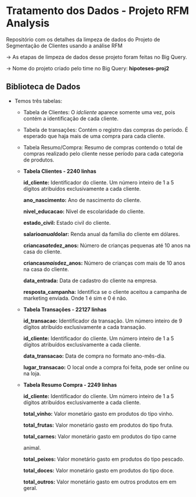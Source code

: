 # Tratamento dos Dados - Projeto RFM Analysis

Repositório com os detalhes da limpeza de dados do Projeto de Segmentação de Clientes usando a análise RFM

    
→ As etapas de limpeza de dados desse projeto foram feitas no Big Query. 

→ Nome do projeto criado pelo time no Big Query: **hipoteses-proj2**

## Biblioteca de Dados

- Temos três tabelas:
    
    - Tabela de Clientes: O *idcliente* aparece somente uma vez, pois contém a identificação de cada cliente.
    - Tabela de transações: Contém o registro das compras do período. É esperado que haja mais de uma compra para cada cliente.
    - Tabela Resumo/Compra: Resumo de compras contendo o total de compras realizado pelo cliente nesse período para cada categoria de produtos.
    - **Tabela Clientes - 2240 linhas**
        
        **id_cliente:** Identificador do cliente. Um número inteiro de 1 a 5 dígitos atribuídos exclusivamente a cada cliente.
        
        **ano_nascimento:** Ano de nascimento do cliente.
        
        **nivel_educacao:** Nível de escolaridade do cliente.
        
        **estado_civil:** Estado civil do cliente.
        
        **salario*anual*dolar:** Renda anual da família do cliente em dólares.
        
        **criancas*ate*dez_anos:** Número de crianças pequenas até 10 anos na casa do cliente.
        
        **criancas*mais*dez_anos:** Número de crianças com mais de 10 anos na casa do cliente.
        
        **data_entrada:** Data de cadastro do cliente na empresa.
        
        **resposta_campanha:** Identifica se o cliente aceitou a campanha de marketing enviada. Onde 1 é sim e 0 é não.
        
    
    - **Tabela Transações - 22127 linhas**
        
        **id_transacao:** Identificador da transação. Um número inteiro de 9 dígitos atribuído exclusivamente a cada transação.
        
        **id_cliente:** Identificador do cliente. Um número inteiro de 1 a 5 dígitos atribuídos exclusivamente a cada cliente.
        
        **data_transacao:** Data de compra no formato ano-mês-dia.
        
        **lugar_transacao:** O local onde a compra foi feita, pode ser online ou na loja.
        
    
    - **Tabela Resumo Compra - 2249 linhas**
        
        **id_cliente:** Identificador do cliente. Um número inteiro de 1 a 5 dígitos atribuídos exclusivamente a cada cliente.
        
        **total_vinho:** Valor monetário gasto em produtos do tipo vinho.
        
        **total_frutas:** Valor monetário gasto em produtos do tipo fruta.
        
        **total_carnes:** Valor monetário gasto em produtos do tipo carne
        
        animal.
        
        **total_peixes:** Valor monetário gasto em produtos do tipo pescado.
        
        **total_doces:** Valor monetário gasto em produtos do tipo doce.
        
        **total_outros:** Valor monetário gasto em outros produtos em em geral.
